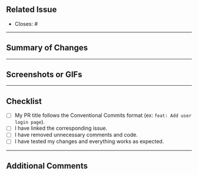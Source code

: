 <!--
Thank you for creating a pull request!
Please ensure you have linked the related issue.
-->

## Related Issue

<!-- Link the issue that this PR resolves. Use keywords like `Resolves` or `Closes`. -->
<!-- Example: Resolves #123 -->

- Closes: #

---

## Summary of Changes

<!--
Provide a clear and concise summary of the changes.
Describe the problem and the solution.
-->

---

## Screenshots or GIFs

<!--
If your changes include UI modifications, please add screenshots or GIFs.
'Before' & 'After' comparisons are especially helpful for reviewers.
-->

---

## Checklist

- [ ] My PR title follows the Conventional Commits format (ex: `feat: Add user login page`).
- [ ] I have linked the corresponding issue.
- [ ] I have removed unnecessary comments and code.
- [ ] I have tested my changes and everything works as expected.

---

## Additional Comments

<!--
Is there anything specific you would like the reviewer to focus on?
Feel free to add any other context or notes about your work.
-->